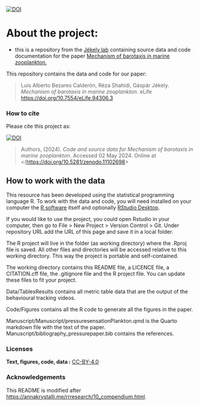 
<!-- README.md is generated from README.Rmd. Please edit that file -->

[![DOI](https://zenodo.org/badge/607210164.svg)](https://zenodo.org/doi/10.5281/zenodo.11102697)

# About the project:

- this is a repository from the [Jékely
  lab](https://www.cos.uni-heidelberg.de/en/research-groups/gaspar-jekely)
  containing source data and code documentation for the paper [Mechanism
  of barotaxis in marine
  zooplankton.](https://doi.org/10.7554/eLife.94306.3)

This repository contains the data and code for our paper:

> Luis Alberto Bezares Calderón, Réza Shahidi, Gáspár Jékely. *Mechanism
> of barotaxis in marine zooplankton*. eLife
> <https://doi.org/10.7554/eLife.94306.3>

### How to cite

Please cite this project as:

[![DOI](https://zenodo.org/badge/607210164.svg)](https://zenodo.org/doi/10.5281/zenodo.11102697)

> Authors, (2024). *Code and source data for Mechanism of barotaxis in
> marine zooplankton*. Accessed 02 May 2024. Online at
> \<(<https://doi.org/10.5281/zenodo.11102698>\>

## How to work with the data

This resource has been developed using the statistical programming
language R. To work with the data and code, you will need installed on
your computer the [R software](https://cloud.r-project.org/) itself and
optionally [RStudio
Desktop](https://rstudio.com/products/rstudio/download/).

If you would like to use the project, you could open Rstudio in your
computer, then go to File \> New Project \> Version Control \> Git.
Under repository URL add the URL of this page and save it in a local
folder.

The R project will live in the folder (as working directory) where the
.Rproj file is saved. All other files and directories will be accessed
relative to this working directory. This way the project is portable and
self-contained.

The working directory contains this README file, a LICENCE file, a
CITATION.cff file, the .gitignore file and the R project file. You can
update these files to fit your project.

Data/TablesResults contains all metric table data that are the output of
the behavioural tracking videos.

Code/Figures contains all the R code to generate all the figures in the
paper.

Manuscript/Manuscript/pressuresensationPlankton.qmd is the Quarto
markdown file with the text of the paper.
Manuscript/bibliography_pressurepaper.bib contains the references.

### Licenses

**Text, figures, code, data :**
[CC-BY-4.0](http://creativecommons.org/licenses/by/4.0/)

### Acknowledgements

This README is modified after
<https://annakrystalli.me/rrresearch/10_compendium.html>.
